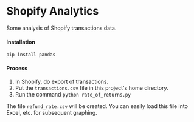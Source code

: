 # Shopify Analytics
Some analysis of Shopify transactions data.
#### Installation
```
pip install pandas
```
#### Process
1. In Shopify, do export of transactions.
2. Put the `transactions.csv` file in this project's home directory.
3. Run the command `python rate_of_returns.py`

The file `refund_rate.csv` will be created. You can easily load this file into Excel, etc. for subsequent graphing.

